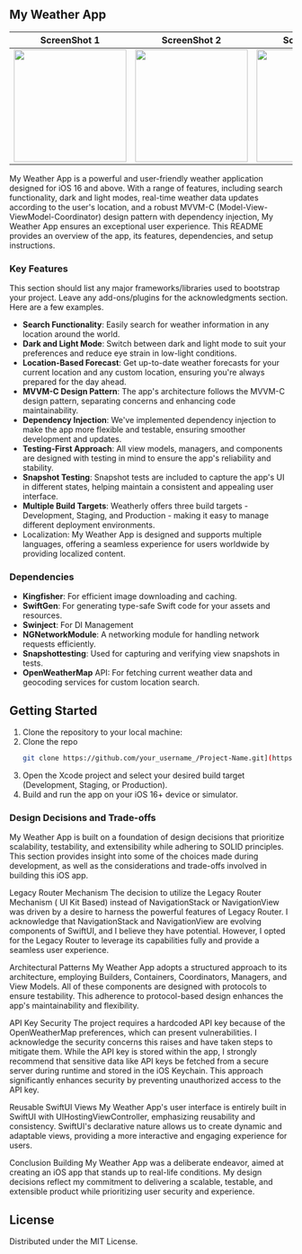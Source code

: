 <!-- ABOUT THE PROJECT -->
## My Weather App

| ScreenShot 1|ScreenShot 2|ScreenShot 3|
|----------|:-------------:|:------:|
| <img src="https://github.com/kemalekren/MyWeatherApp/assets/7187826/b6481c32-e9db-43b1-bd56-6d9ac587302d" width=200 /> | <img src="https://github.com/kemalekren/MyWeatherApp/assets/7187826/6c8b6cb2-7a47-4a7e-910f-7958969e8cb5" width=200 /> | <img src="https://github.com/kemalekren/MyWeatherApp/assets/7187826/4c962bf2-4592-408a-b421-661b4df5275f" width=200 />|


My Weather App is a powerful and user-friendly weather application designed for iOS 16 and above. With a range of features, including search functionality, dark and light modes, real-time weather data updates according to the user's location, and a robust MVVM-C (Model-View-ViewModel-Coordinator) design pattern with dependency injection, My Weather App ensures an exceptional user experience. This README provides an overview of the app, its features, dependencies, and setup instructions.


### Key Features

This section should list any major frameworks/libraries used to bootstrap your project. Leave any add-ons/plugins for the acknowledgments section. Here are a few examples.

* **Search Functionality**: Easily search for weather information in any location around the world.
* **Dark and Light Mode**: Switch between dark and light mode to suit your preferences and reduce eye strain in low-light conditions.
* **Location-Based Forecast**: Get up-to-date weather forecasts for your current location and any custom location, ensuring you're always prepared for the day ahead.
* **MVVM-C Design Pattern**: The app's architecture follows the MVVM-C design pattern, separating concerns and enhancing code maintainability.
* **Dependency Injection**: We've implemented dependency injection to make the app more flexible and testable, ensuring smoother development and updates.
* **Testing-First Approach**: All view models, managers, and components are designed with testing in mind to ensure the app's reliability and stability.
* **Snapshot Testing**: Snapshot tests are included to capture the app's UI in different states, helping maintain a consistent and appealing user interface.
* **Multiple Build Targets**: Weatherly offers three build targets - Development, Staging, and Production - making it easy to manage different deployment environments.
* Localization: My Weather App is designed and supports multiple languages, offering a seamless experience for users worldwide by providing localized content.


### Dependencies

* **Kingfisher**: For efficient image downloading and caching.
* **SwiftGen**: For generating type-safe Swift code for your assets and resources.
* **Swinject**: For DI Management
* **NGNetworkModule**: A networking module for handling network requests efficiently.
* **Snapshottesting**: Used for capturing and verifying view snapshots in tests.
* **OpenWeatherMap** API: For fetching current weather data and geocoding services for custom location search.
<!-- GETTING STARTED -->
## Getting Started

1. Clone the repository to your local machine:
2. Clone the repo
   ```sh
   git clone https://github.com/your_username_/Project-Name.git](https://github.com/kemalekren/MyWeatherApp.git
   ```
3. Open the Xcode project and select your desired build target (Development, Staging, or Production).
4. Build and run the app on your iOS 16+ device or simulator.

### Design Decisions and Trade-offs
My Weather App is built on a foundation of design decisions that prioritize scalability, testability, and extensibility while adhering to SOLID principles. This section provides insight into some of the choices made during development, as well as the considerations and trade-offs involved in building this iOS app.

Legacy Router Mechanism
The decision to utilize the Legacy Router Mechanism ( UI Kit Based) instead of NavigationStack or NavigationView was driven by a desire to harness the powerful features of Legacy Router. I acknowledge that NavigationStack and NavigationView are evolving components of SwiftUI, and I believe they have potential. However, I opted for the Legacy Router to leverage its capabilities fully and provide a seamless user experience.

Architectural Patterns
My Weather App adopts a structured approach to its architecture, employing Builders, Containers, Coordinators, Managers, and View Models. All of these components are designed with protocols to ensure testability. This adherence to protocol-based design enhances the app's maintainability and flexibility.

API Key Security
The project requires a hardcoded API key because of the OpenWeatherMap preferences, which can present vulnerabilities. I acknowledge the security concerns this raises and have taken steps to mitigate them. While the API key is stored within the app, I strongly recommend that sensitive data like API keys be fetched from a secure server during runtime and stored in the iOS Keychain. This approach significantly enhances security by preventing unauthorized access to the API key.

Reusable SwiftUI Views
My Weather App's user interface is entirely built in SwiftUI with UIHostingViewController, emphasizing reusability and consistency. SwiftUI's declarative nature allows us to create dynamic and adaptable views, providing a more interactive and engaging experience for users.

Conclusion
Building My Weather App was a deliberate endeavor, aimed at creating an iOS app that stands up to real-life conditions. My design decisions reflect my commitment to delivering a scalable, testable, and extensible product while prioritizing user security and experience.

<!-- LICENSE -->
## License

Distributed under the MIT License.
